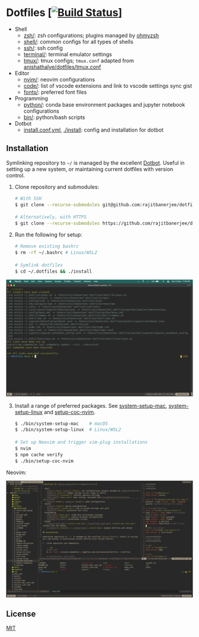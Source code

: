 # Dotfiles \[[![Build Status][travis-badge]][travis]]

- Shell
  - [zsh/](./zsh/): zsh configurations; plugins managed by [ohmyzsh][ohmyzsh]
  - [shell/](./shell/): common configs for all types of shells
  - [ssh/](./ssh/): ssh config
  - [terminal/](./terminal/): terminal emulator settings
  - [tmux/](./tmux/): tmux configs; `tmux.conf` adapted from [anishathalye/dotfiles/tmux.conf][anish]
- Editor
  - [nvim/](./nvim/): neovim configurations
  - [code/](./code/): list of vscode extensions and link to vscode settings sync gist
  - [fonts/](./fonts/): preferred font files
- Programming
  - [python/](./python/): conda base environment packages and jupyter notebook configurations
  - [bin/](./bin/): python/bash scripts
- Dotbot
  - [install.conf.yml](./install.conf.yml), [./install](./install): config and installation for dotbot

## Installation

Symlinking repository to `~/` is managed by the excellent [Dotbot][dotbot]. Useful in setting up a new system, or maintaining current dotfiles with version control.

1.  Clone repository and submodules:

    ```zsh
    # With SSH
    $ git clone --recurse-submodules git@github.com:rajitbanerjee/dotfiles ~/.dotfiles

    # Alternatively, with HTTPS
    $ git clone --recurse-submodules https://github.com/rajitbanerjee/dotfiles.git ~/.dotfiles
    ```

2.  Run the following for setup:

    ```zsh
    # Remove existing bashrc
    $ rm -rf ~/.bashrc # Linux/WSL2

    # Symlink dotfiles
    $ cd ~/.dotfiles && ./install
    ```

<p align='center'>
  <img src='./screenshots/dotbot.png'>
</p>

3.  Install a range of preferred packages. See [system-setup-mac][ssm], [system-setup-linux][ssl] and [setup-coc-nvim][scn].

    ```zsh
    $ ./bin/system-setup-mac    # macOS
    $ ./bin/system-setup-linux  # Linux/WSL2

    # Set up Neovim and trigger vim-plug installations
    $ nvim
    $ npm cache verify
    $ ./bin/setup-coc-nvim
    ```

Neovim:

<p align='center'>
  <img src='./screenshots/nvim.png'>
</p>

## License

[MIT][license]

[travis-badge]: https://api.travis-ci.com/rajitbanerjee/dotfiles.svg?branch=main
[travis]: https://travis-ci.com/rajitbanerjee/dotfiles
[anish]: https://github.com/anishathalye/dotfiles/blob/master/tmux.conf
[dotbot]: https://github.com/anishathalye/dotbot
[ohmyzsh]: https://github.com/ohmyzsh/ohmyzsh
[ssm]: https://github.com/rajitbanerjee/dotfiles/blob/main/bin/system-setup-mac
[ssl]: https://github.com/rajitbanerjee/dotfiles/blob/main/bin/system-setup-linux
[scn]: https://github.com/rajitbanerjee/dotfiles/blob/main/bin/setup-coc-nvim
[license]: LICENSE
